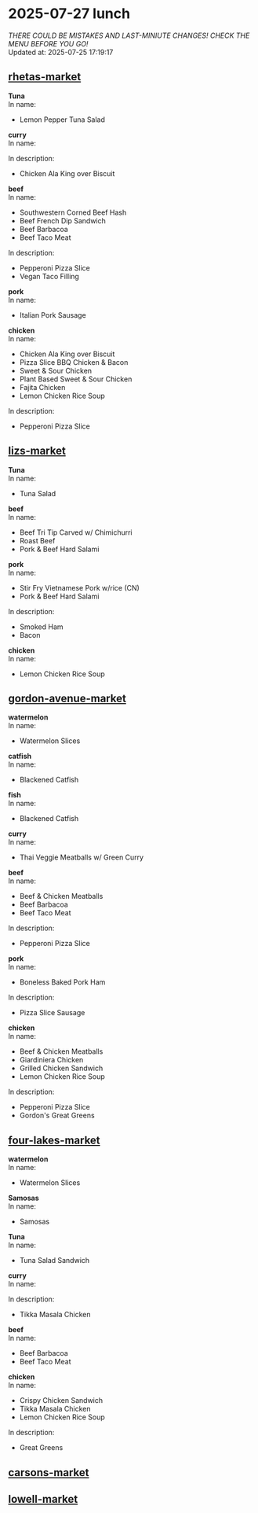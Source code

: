 # 2025-07-27 lunch  
*THERE COULD BE MISTAKES AND LAST-MINIUTE CHANGES! CHECK THE MENU BEFORE YOU GO!*  
Updated at: 2025-07-25 17:19:17  
## [rhetas-market](https://wisc-housingdining.nutrislice.com/menu/rhetas-market/lunch/2025-07-27)  
**Tuna**  
In name:   
 - Lemon Pepper Tuna Salad  
  
**curry**  
In name:   
  
In description:   
 - Chicken Ala King over Biscuit  
  
**beef**  
In name:   
 - Southwestern Corned Beef Hash  
 - Beef French Dip Sandwich  
 - Beef Barbacoa  
 - Beef Taco Meat  
  
In description:   
 - Pepperoni Pizza Slice  
 - Vegan Taco Filling  
  
**pork**  
In name:   
 - Italian Pork Sausage  
  
**chicken**  
In name:   
 - Chicken Ala King over Biscuit  
 - Pizza Slice BBQ Chicken & Bacon  
 - Sweet & Sour Chicken  
 - Plant Based Sweet & Sour Chicken  
 - Fajita Chicken  
 - Lemon Chicken Rice Soup  
  
In description:   
 - Pepperoni Pizza Slice  
  
## [lizs-market](https://wisc-housingdining.nutrislice.com/menu/lizs-market/lunch/2025-07-27)  
**Tuna**  
In name:   
 - Tuna Salad  
  
**beef**  
In name:   
 - Beef Tri Tip Carved w/ Chimichurri  
 - Roast Beef  
 - Pork & Beef Hard Salami  
  
**pork**  
In name:   
 - Stir Fry Vietnamese Pork w/rice (CN)  
 - Pork & Beef Hard Salami  
  
In description:   
 - Smoked Ham  
 - Bacon  
  
**chicken**  
In name:   
 - Lemon Chicken Rice Soup  
  
## [gordon-avenue-market](https://wisc-housingdining.nutrislice.com/menu/gordon-avenue-market/lunch/2025-07-27)  
**watermelon**  
In name:   
 - Watermelon Slices  
  
**catfish**  
In name:   
 - Blackened Catfish  
  
**fish**  
In name:   
 - Blackened Catfish  
  
**curry**  
In name:   
 - Thai Veggie Meatballs w/ Green Curry  
  
**beef**  
In name:   
 - Beef & Chicken Meatballs  
 - Beef Barbacoa  
 - Beef Taco Meat  
  
In description:   
 - Pepperoni Pizza Slice  
  
**pork**  
In name:   
 - Boneless Baked Pork Ham  
  
In description:   
 - Pizza Slice Sausage  
  
**chicken**  
In name:   
 - Beef & Chicken Meatballs  
 - Giardiniera Chicken  
 - Grilled Chicken Sandwich  
 - Lemon Chicken Rice Soup  
  
In description:   
 - Pepperoni Pizza Slice  
 - Gordon's Great Greens  
  
## [four-lakes-market](https://wisc-housingdining.nutrislice.com/menu/four-lakes-market/lunch/2025-07-27)  
**watermelon**  
In name:   
 - Watermelon Slices  
  
**Samosas**  
In name:   
 - Samosas  
  
**Tuna**  
In name:   
 - Tuna Salad Sandwich  
  
**curry**  
In name:   
  
In description:   
 - Tikka Masala Chicken  
  
**beef**  
In name:   
 - Beef Barbacoa  
 - Beef Taco Meat  
  
**chicken**  
In name:   
 - Crispy Chicken Sandwich  
 - Tikka Masala Chicken  
 - Lemon Chicken Rice Soup  
  
In description:   
 - Great Greens  
  
## [carsons-market](https://wisc-housingdining.nutrislice.com/menu/carsons-market/lunch/2025-07-27)  
## [lowell-market](https://wisc-housingdining.nutrislice.com/menu/lowell-market/lunch/2025-07-27)  
  

